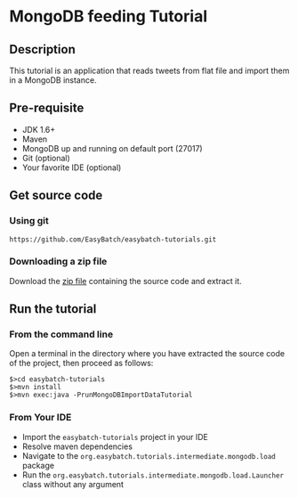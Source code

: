 # MongoDB feeding Tutorial

## Description

This tutorial is an application that reads tweets from flat file and import them in a MongoDB instance.

## Pre-requisite

* JDK 1.6+
* Maven
* MongoDB up and running on default port (27017)
* Git (optional)
* Your favorite IDE (optional)

## Get source code

### Using git

`https://github.com/EasyBatch/easybatch-tutorials.git`

### Downloading a zip file

Download the [zip file](https://github.com/EasyBatch/easybatch-tutorials/archive/master.zip) containing the source code and extract it.

## Run the tutorial

### From the command line

Open a terminal in the directory where you have extracted the source code of the project, then proceed as follows:

```
$>cd easybatch-tutorials
$>mvn install
$>mvn exec:java -PrunMongoDBImportDataTutorial
```

### From Your IDE

* Import the `easybatch-tutorials` project in your IDE
* Resolve maven dependencies
* Navigate to the `org.easybatch.tutorials.intermediate.mongodb.load` package
* Run the `org.easybatch.tutorials.intermediate.mongodb.load.Launcher` class without any argument
